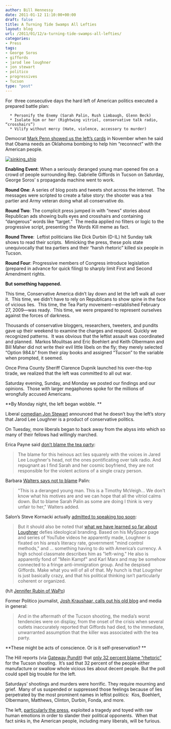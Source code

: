 ```yaml
---
author: Bill Hennessy
date: 2011-01-12 11:10:00+00:00
draft: false
title: A Turning Tide Swamps All Lefties
layout: blog
url: /2011/01/12/a-turning-tide-swamps-all-lefties/
categories:
- Press
tags:
- George Soros
- giffords
- jarod lee loughner
- jon stewart
- politico
- progressives
- Tucson
type: "post"
---
```


For  three consecutive days the hard left of American politics executed a prepared battle plan:



	  * Personify the Enemy (Sarah Palin, Rush Limbaugh, Glenn Beck)
	  * Isolate him or her (Rightwing vitriol, conservative talk radio, “crosshairs”)
	  * Vilify without mercy (Hate, violence, accessory to murder)

Democrat [Mark Penn showed us the left’s cards](https://gatewaypundit.rightnetwork.com/2011/01/ex-clinton-strategist-mark-penn-obama-needs-event-similar-to-okc-to-reconnect-with-voters-video/) in November when he said that Obama needs an Oklahoma bombing to help him “reconnect” with the American people.

[![sinking_ship](https://hennessysview.com/wp-content/uploads/2011/01/sinking_ship_thumb.jpg)
](https://hennessysview.com/wp-content/uploads/2011/01/sinking_ship.jpg)

**Enabling Event**: When a seriously deranged young man opened fire on a crowd of people surrounding Rep. Gabrielle Giffords in Tucson on Saturday, George Soros’ s propaganda machine went to work.

**Round One**: A series of blog posts and tweets shot across the internet.  The messages were scripted to create a false story: the shooter was a tea partier and Army veteran doing what all conservative do.

**Round Two**: The complicit press jumped in with “news” stories about Republican ads showing bulls eyes and crosshairs and containing “dangerous” words like “target.”  The media applied no filters or logic to the progressive script, presenting the Words Kill meme as fact.

**Round Three**:  Leftist politicians like Dick Durbin (D-IL) hit Sunday talk shows to read their scripts.  Mimicking the press, these pols state unequivocally that tea partiers and their “harsh rhetoric” killed six people in Tucson.

**Round Four**: Progressive members of Congress introduce legislation (prepared in advance for quick filing) to sharply limit First and Second Amendment rights.

**But something happened.**

This time, Conservative America didn’t lay down and let the left walk all over it.  This time, we didn’t have to rely on Republicans to show spine in the face of vicious lies.  This time, the Tea Party movement—established February 27, 2009—was ready.  This time, we were prepared to represent ourselves against the forces of darkness.

Thousands of conservative bloggers, researchers, tweeters, and pundits gave up their weekend to examine the charges and respond. Quickly we recognized patterns.  It was obvious that the leftist assault was coordinated and planned.  Markos Moulitsas and Eric Boehlert and Keith Olbermann and Bill Maher did not write their evil little libels on the fly; they merely selected “Option 984.b” from their play books and assigned “Tucson” to the variable when prompted, it seemed.

Once Pima County Sheriff Clarence Dupnik launched his over-the-top tirade, we realized that the left was committed to all out war.

Saturday evening, Sunday, and Monday we posted our findings and our opinions.  Those with larger megaphones spoke for the millions of wrongfully accused Americans.

**By Monday night, the left began wobble. **

Liberal [comedian Jon Stewart](https://blogs.wsj.com/speakeasy/2011/01/11/jon-stewarts-moving-monologue-on-the-tucson-shootings/) announced that he doesn’t buy the left’s story that Jarod Lee Loughner is a product of conservative politics.

On Tuesday, more liberals began to back away from the abyss into which so many of their fellows had willingly marched.

Erica Payne said [don’t blame the tea party](https://www.huffingtonpost.com/erica-payne/dont-blame-the-tea-party_b_807356.html):


> The blame for this heinous act lies squarely with the voices in Jared Lee Loughner's head, not the ones pontificating over talk radio. And repugnant as I find Sarah and her cosmic boyfriend, they are not responsible for the violent actions of a single crazy person.


Barbara [Walters says not to blame](https://www.nydailynews.com/news/national/2011/01/11/2011-01-11_barbara_walters_dont_blame_sarah_palin_for_tucson_arizona_and_gabrielle_giffords.html) Palin:


> "This is a deranged young man. This is a Timothy McVeigh… We don't know what his motives are and we can hope that all the vitriol calms down. But to blame Sarah Palin as some are doing I think is very unfair to her," Walters added.


Salon’s Steve Kornacki actually [admitted to speaking too soon](https://www.salon.com/news/gabrielle_giffords/index.html?story=/politics/war_room/2011/01/09/loughner_not_though):


> But it should also be noted that [what we have learned so far about Loughner](https://www.politico.com/news/stories/0111/47257.html) defies ideological branding. Based on his MySpace page and series of YouTube videos he apparently made, Loughner is fixated on his area’s literacy rate, government "mind control methods," and ... something having to do with America’s currency. A high school classmate describes him as "left-wing." He also is apparently fond of "Mein Kampf" and Karl Marx and may be somehow connected to a fringe anti-immigration group. And he despised Giffords. Make what you will of all of that. My hunch is that Lougnher is just basically crazy, and that his political thinking isn’t particularly coherent or organized.

(h/t [Jennifer Rubin of WaPo](https://voices.washingtonpost.com/right-turn/2011/01/on_second_thought_maybe_its_not_palins_fault.html))


Former Politico journalist, [Josh Kraushaar, calls out his old blog](https://nationaljournal.com/columns/against-the-grain/stop-the-blame-game-20110110) and media in general:


> And in the aftermath of the Tucson shooting, the media’s worst tendencies were on display, from the onset of the crisis when several outlets inaccurately reported that Giffords had died, to the immediate, unwarranted assumption that the killer was associated with the tea party.


**These might be acts of conscience. Or is it self-preservation? **

The Hill reports (via [Gateway Pundit](https://gatewaypundit.rightnetwork.com/)) that [only 32 percent blame “rhetoric”](https://gatewaypundit.rightnetwork.com/2011/01/sorry-libs-only-32-of-public-agree-that-political-rhetoric-was-cause-of-tucson-slaughter/) for the Tucson shooting.  It’s sad that 32 percent of the people either manufacture or swallow whole vicious lies about decent people. But the poll could spell big trouble for the left.

Saturdays’ shootings and murders were horrific. They require mourning and grief.  Many of us suspended or suppressed those feelings because of lies perpetrated by the most prominent names in leftist politics:  Kos, Boehlert, Olbermann, Matthews, Clinton, Durbin, Fonda, and more.

The left, [particularly the press](https://hotair.com/archives/2011/01/11/newsweek-dhs-tried-to-warn-us-about-attacks-from-right-wing-extremists-didnt-they/), exploited a tragedy and toyed with raw human emotions in order to slander their political opponents.  When that fact sinks in, the American people, including many liberals, will be furious.
